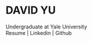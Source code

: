 <h1 id="maintitle">DAVID <span class="light">YU</span></h1>
<p id="subtitle">
Undergraduate at Yale University<br/>
Resume | Linkedin | Github</p>

